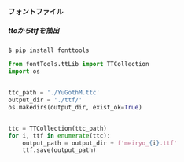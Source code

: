 #### フォントファイル

##### ttcからttfを抽出

```sh
$ pip install fonttools
```

```py
from fontTools.ttLib import TTCollection
import os


ttc_path = './YuGothM.ttc'
output_dir = './ttf/'
os.makedirs(output_dir, exist_ok=True)


ttc = TTCollection(ttc_path)
for i, ttf in enumerate(ttc):
    output_path = output_dir + f'meiryo_{i}.ttf'
    ttf.save(output_path)

```
